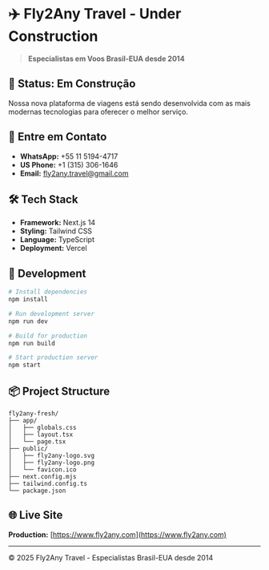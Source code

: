 # ✈️ Fly2Any Travel - Under Construction

> **Especialistas em Voos Brasil-EUA desde 2014**

## 🚧 Status: Em Construção

Nossa nova plataforma de viagens está sendo desenvolvida com as mais modernas tecnologias para oferecer o melhor serviço.

## 📱 Entre em Contato

- **WhatsApp:** +55 11 5194-4717
- **US Phone:** +1 (315) 306-1646
- **Email:** fly2any.travel@gmail.com

## 🛠️ Tech Stack

- **Framework:** Next.js 14
- **Styling:** Tailwind CSS
- **Language:** TypeScript
- **Deployment:** Vercel

## 🚀 Development

```bash
# Install dependencies
npm install

# Run development server
npm run dev

# Build for production
npm run build

# Start production server
npm start
```

## 📦 Project Structure

```
fly2any-fresh/
├── app/
│   ├── globals.css
│   ├── layout.tsx
│   └── page.tsx
├── public/
│   ├── fly2any-logo.svg
│   ├── fly2any-logo.png
│   └── favicon.ico
├── next.config.mjs
├── tailwind.config.ts
└── package.json
```

## 🌐 Live Site

**Production:** [https://www.fly2any.com](https://www.fly2any.com)

---

© 2025 Fly2Any Travel - Especialistas Brasil-EUA desde 2014
